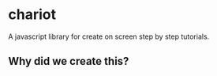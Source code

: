 # chariot
A javascript library for create on screen step by step tutorials.

## Why did we create this?
